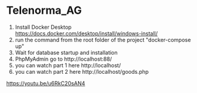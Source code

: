 # Telenorma_AG
1) Install Docker Desktop https://docs.docker.com/desktop/install/windows-install/ 
2) run the command from the root folder of the project  "docker-compose up"
3) Wait for database startup and installation
4) PhpMyAdmin go to http://localhost:88/
5) you can watch part 1 here http://localhost/
6) you can watch part 2 here http://localhost/goods.php 
   

https://youtu.be/u6RkC20sAN4